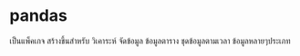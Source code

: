 # pandas 
เป็นแพ็คเกจ สร้างขึ้นสำหรับ วิเคาระห์ จัดข้อมูล ข้อมูลตาราง ชุดข้อมูลตามเวลา ข้อมูลหลายๆประเภท
